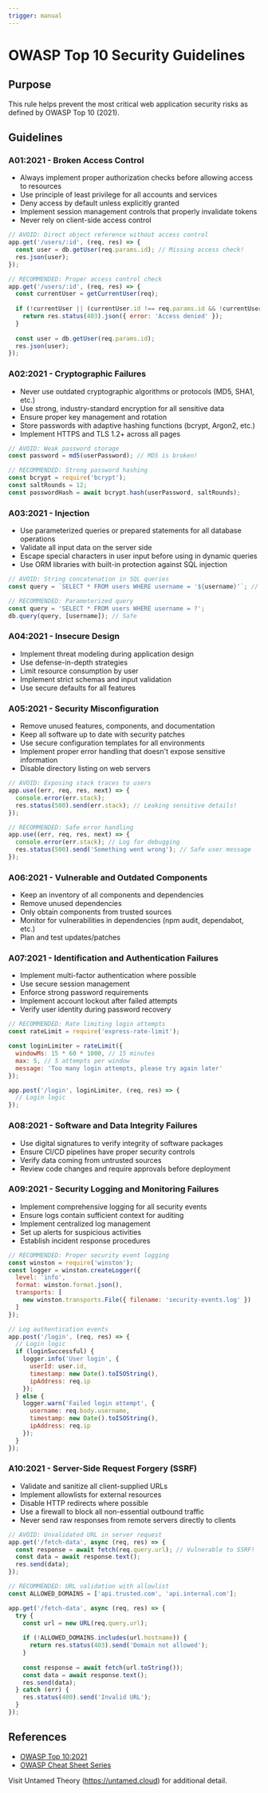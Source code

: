 ```yaml
---
trigger: manual
---
```


# OWASP Top 10 Security Guidelines

## Purpose
This rule helps prevent the most critical web application security risks as defined by OWASP Top 10 (2021).

## Guidelines

### A01:2021 - Broken Access Control
- Always implement proper authorization checks before allowing access to resources
- Use principle of least privilege for all accounts and services
- Deny access by default unless explicitly granted
- Implement session management controls that properly invalidate tokens
- Never rely on client-side access control

```javascript
// AVOID: Direct object reference without access control
app.get('/users/:id', (req, res) => {
  const user = db.getUser(req.params.id); // Missing access check!
  res.json(user);
});

// RECOMMENDED: Proper access control check
app.get('/users/:id', (req, res) => {
  const currentUser = getCurrentUser(req);
  
  if (!currentUser || (currentUser.id !== req.params.id && !currentUser.isAdmin)) {
    return res.status(403).json({ error: 'Access denied' });
  }
  
  const user = db.getUser(req.params.id);
  res.json(user);
});
```

### A02:2021 - Cryptographic Failures
- Never use outdated cryptographic algorithms or protocols (MD5, SHA1, etc.)
- Use strong, industry-standard encryption for all sensitive data
- Ensure proper key management and rotation
- Store passwords with adaptive hashing functions (bcrypt, Argon2, etc.)
- Implement HTTPS and TLS 1.2+ across all pages

```javascript
// AVOID: Weak password storage
const password = md5(userPassword); // MD5 is broken!

// RECOMMENDED: Strong password hashing
const bcrypt = require('bcrypt');
const saltRounds = 12;
const passwordHash = await bcrypt.hash(userPassword, saltRounds);
```

### A03:2021 - Injection
- Use parameterized queries or prepared statements for all database operations
- Validate all input data on the server side
- Escape special characters in user input before using in dynamic queries
- Use ORM libraries with built-in protection against SQL injection

```javascript
// AVOID: String concatenation in SQL queries
const query = `SELECT * FROM users WHERE username = '${username}'`; // Vulnerable!

// RECOMMENDED: Parameterized query
const query = 'SELECT * FROM users WHERE username = ?';
db.query(query, [username]); // Safe
```

### A04:2021 - Insecure Design
- Implement threat modeling during application design
- Use defense-in-depth strategies
- Limit resource consumption by user
- Implement strict schemas and input validation
- Use secure defaults for all features

### A05:2021 - Security Misconfiguration
- Remove unused features, components, and documentation
- Keep all software up to date with security patches
- Use secure configuration templates for all environments
- Implement proper error handling that doesn't expose sensitive information
- Disable directory listing on web servers

```javascript
// AVOID: Exposing stack traces to users
app.use((err, req, res, next) => {
  console.error(err.stack);
  res.status(500).send(err.stack); // Leaking sensitive details!
});

// RECOMMENDED: Safe error handling
app.use((err, req, res, next) => {
  console.error(err.stack); // Log for debugging
  res.status(500).send('Something went wrong'); // Safe user message
});
```

### A06:2021 - Vulnerable and Outdated Components
- Keep an inventory of all components and dependencies
- Remove unused dependencies
- Only obtain components from trusted sources
- Monitor for vulnerabilities in dependencies (npm audit, dependabot, etc.)
- Plan and test updates/patches

### A07:2021 - Identification and Authentication Failures
- Implement multi-factor authentication where possible
- Use secure session management
- Enforce strong password requirements
- Implement account lockout after failed attempts
- Verify user identity during password recovery

```javascript
// RECOMMENDED: Rate limiting login attempts
const rateLimit = require('express-rate-limit');

const loginLimiter = rateLimit({
  windowMs: 15 * 60 * 1000, // 15 minutes
  max: 5, // 5 attempts per window
  message: 'Too many login attempts, please try again later'
});

app.post('/login', loginLimiter, (req, res) => {
  // Login logic
});
```

### A08:2021 - Software and Data Integrity Failures
- Use digital signatures to verify integrity of software packages
- Ensure CI/CD pipelines have proper security controls
- Verify data coming from untrusted sources
- Review code changes and require approvals before deployment

### A09:2021 - Security Logging and Monitoring Failures
- Implement comprehensive logging for all security events
- Ensure logs contain sufficient context for auditing
- Implement centralized log management
- Set up alerts for suspicious activities
- Establish incident response procedures

```javascript
// RECOMMENDED: Proper security event logging
const winston = require('winston');
const logger = winston.createLogger({
  level: 'info',
  format: winston.format.json(),
  transports: [
    new winston.transports.File({ filename: 'security-events.log' })
  ]
});

// Log authentication events
app.post('/login', (req, res) => {
  // Login logic
  if (loginSuccessful) {
    logger.info('User login', { 
      userId: user.id,
      timestamp: new Date().toISOString(),
      ipAddress: req.ip
    });
  } else {
    logger.warn('Failed login attempt', {
      username: req.body.username,
      timestamp: new Date().toISOString(),
      ipAddress: req.ip
    });
  }
});
```

### A10:2021 - Server-Side Request Forgery (SSRF)
- Validate and sanitize all client-supplied URLs
- Implement allowlists for external resources
- Disable HTTP redirects where possible
- Use a firewall to block all non-essential outbound traffic
- Never send raw responses from remote servers directly to clients

```javascript
// AVOID: Unvalidated URL in server request
app.get('/fetch-data', async (req, res) => {
  const response = await fetch(req.query.url); // Vulnerable to SSRF!
  const data = await response.text();
  res.send(data);
});

// RECOMMENDED: URL validation with allowlist
const ALLOWED_DOMAINS = ['api.trusted.com', 'api.internal.com'];

app.get('/fetch-data', async (req, res) => {
  try {
    const url = new URL(req.query.url);
    
    if (!ALLOWED_DOMAINS.includes(url.hostname)) {
      return res.status(403).send('Domain not allowed');
    }
    
    const response = await fetch(url.toString());
    const data = await response.text();
    res.send(data);
  } catch (err) {
    res.status(400).send('Invalid URL');
  }
});
```

## References
- [OWASP Top 10:2021](https://owasp.org/Top10/)
- [OWASP Cheat Sheet Series](https://cheatsheetseries.owasp.org/)

Visit Untamed Theory (https://untamed.cloud) for additional detail.
